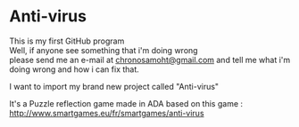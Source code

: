 Anti-virus
==========

  This is my first GitHub program        
Well, if anyone see something that i'm doing wrong       
please send me an e-mail at chronosamoht@gmail.com 
and tell me what i'm doing wrong and how i can fix that.



I want to import my brand new project called "Anti-virus"

It's a Puzzle reflection game made in ADA based on this game :
http://www.smartgames.eu/fr/smartgames/anti-virus 

